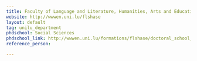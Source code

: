 ```yaml
---
title: Faculty of Language and Literature, Humanities, Arts and Education
website: http://wwwen.uni.lu/flshase
layout: default
tag: unilu_department
phdschool: Social Sciences
phdschool_link: http://wwwen.uni.lu/formations/flshase/doctoral_school_in_social_sciences
reference_person: 

---
```

